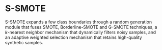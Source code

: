 # S-SMOTE
S-SMOTE expands a few class boundaries through a random generation module that fuses SMOTE, Borderline-SMOTE and G-SMOTE techniques, a $k$-nearest neighbor mechanism that dynamically filters noisy samples, and an adaptive weighted selection mechanism that retains high-quality synthetic samples.
